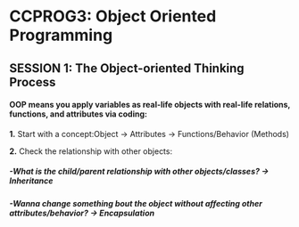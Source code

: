# CCPROG3: Object Oriented Programming

## SESSION 1: The Object-oriented Thinking Process

#### OOP means you apply variables as real-life objects with real-life relations, functions, and attributes via coding: 


**1.** Start with a concept:Object -> Attributes -> Functions/Behavior (Methods) 


**2.** Check the relationship with other objects: 


##### -What is the child/parent relationship with other objects/classes? -> **Inheritance**


##### -Wanna change something bout the object without affecting other attributes/behavior? -> **Encapsulation**


#####


